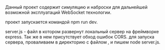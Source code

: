 Данный проект содержит симуляцию и наброски для дальнейшей возможной эксплуатаций WebSocket технологии.

проект запускается командой npm run dev.

server.js - файл в котором развернут локальный сервер на фреймворке express. Так же в нем присутствует обход ошибок CORS.
для запуска сервера, проваливаем в директорию с файлом , и пишем node server.js.

 